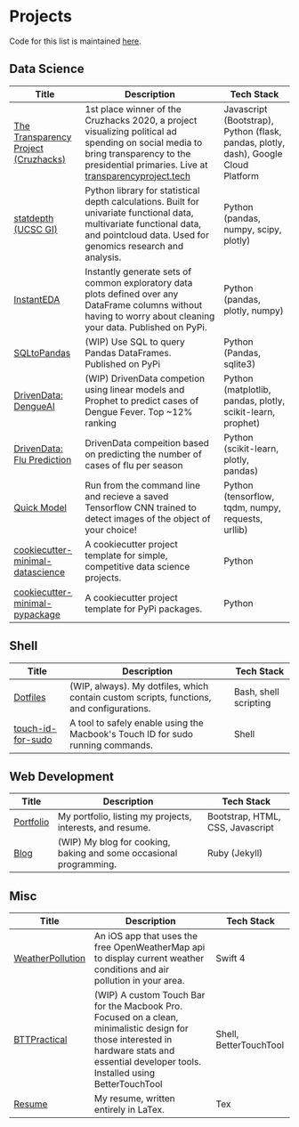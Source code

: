 # Projects

Code for this list is maintained [here](https://github.com/jlehrer1/Projects).

## Data Science
| **Title** | **Description** | **Tech Stack** 
| --- | --- | --- |
| [The Transparency Project (Cruzhacks)](https://github.com/jlehrer1/Cruzhacks)| 1st place winner of the Cruzhacks 2020, a project visualizing political ad spending on social media to bring transparency to the presidential primaries. Live at [transparencyproject.tech](http://transparencyproject.tech/candidate_dashboard)| Javascript (Bootstrap), Python (flask, pandas, plotly, dash), Google Cloud Platform |
| [statdepth (UCSC GI)](https://github.com/braingeneers/functional_depth_methods)| Python library for statistical depth calculations. Built for univariate functional data, multivariate functional data, and pointcloud data. Used for genomics research and analysis. | Python (pandas, numpy, scipy, plotly) |
| [InstantEDA](https://github.com/jlehrer1/InstantEDA)| Instantly generate sets of common exploratory data plots defined over any DataFrame columns without having to worry about cleaning your data. Published on PyPi. | Python (pandas, plotly, numpy) |
| [SQLtoPandas](https://github.com/jlehrer1/sql-to-pandas) | (WIP) Use SQL to query Pandas DataFrames. Published on PyPi | Python (Pandas, sqlite3) |
| [DrivenData: DengueAI](https://github.com/datascienceslugs/dss-diseasespread)| (WIP) DrivenData competion using linear models and Prophet to predict cases of Dengue Fever. Top ~12% ranking | Python (matplotlib, pandas, plotly, scikit-learn, prophet) |
| [DrivenData: Flu Prediction](https://github.com/jlehrer1/drivendata-flu) | DrivenData compeition based on predicting the number of cases of flu per season | Python (scikit-learn, plotly, pandas) | 
| [Quick Model](https://github.com/jlehrer1/quick_model)| Run from the command line and recieve a saved Tensorflow CNN trained to detect images of the object of your choice! | Python (tensorflow, tqdm, numpy, requests, urllib) |
| [cookiecutter-minimal-datascience](https://github.com/jlehrer1/cookiecutter-minimal-datascience) | A cookiecutter project template for simple, competitive data science projects. | Python | 
| [cookiecutter-minimal-pypackage](https://github.com/jlehrer1/cookiecutter-minimal-pypackage) | A cookiecutter project template for PyPi packages. | Python |

## Shell
| **Title** | **Description** | **Tech Stack** 
| --- | --- | --- |
| [Dotfiles](https://github.com/jlehrer1/dotfiles) | (WIP, always). My dotfiles, which contain custom scripts, functions, and configurations. | Bash, shell scripting
| [touch-id-for-sudo](https://github.com/jlehrer1/touchid-for-sudo) | A tool to safely enable using the Macbook's Touch ID for sudo running commands. | Shell | 

## Web Development
| **Title** | **Description** | **Tech Stack** 
| --- | --- | --- |
| [Portfolio](https://github.com/jlehrer1/personal-website) | My portfolio, listing my projects, interests, and resume. | Bootstrap, HTML, CSS, Javascript |
| [Blog](https://jlehrer1.github.io) | (WIP) My blog for cooking, baking and some occasional programming. | Ruby (Jekyll) |

## Misc
| **Title** | **Description** | **Tech Stack** 
| --- | --- | --- |
| [WeatherPollution](https://github.com/jlehrer1/WeatherPollution) | An iOS app that uses the free OpenWeatherMap api to display current weather conditions and air pollution in your area. | Swift 4 |
| [BTTPractical](https://github.com/jlehrer1/BTT-Practical) | (WIP) A custom Touch Bar for the Macbook Pro. Focused on a clean, minimalistic design for those interested in hardware stats and essential developer tools. Installed using BetterTouchTool | Shell, BetterTouchTool |
| [Resume](https://github.com/jlehrer1/resume) | My resume, written entirely in LaTex.  | Tex |

